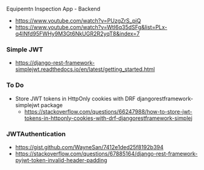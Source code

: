 Equipemtn Inspection App - Backend

- https://www.youtube.com/watch?v=PUzgZrS_piQ
- https://www.youtube.com/watch?v=WtI6q35dSFg&list=PLx-q4INfd95FWHy9M3Gt6NkUGR2R2yqT8&index=7

### Simple JWT

- https://django-rest-framework-simplejwt.readthedocs.io/en/latest/getting_started.html

### To Do

- Store JWT tokens in HttpOnly cookies with DRF djangorestframework-simplejwt package
    - https://stackoverflow.com/questions/66247988/how-to-store-jwt-tokens-in-httponly-cookies-with-drf-djangorestframework-simplej

### JWTAuthentication

- https://gist.github.com/WayneSan/7412e1ded25f8192b394
- https://stackoverflow.com/questions/67885164/django-rest-framework-pyjwt-token-invalid-header-padding
